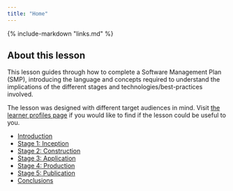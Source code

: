```yaml
---
title: "Home"
---
```


{% include-markdown "links.md" %}

## About this lesson

This lesson guides through how to complete a Software Management Plan (SMP), introducing the language and concepts required to understand the implications of the different stages and technologies/best-practices involved.

The lesson was designed with different target audiences in mind.
Visit [the learner profiles page](profiles/) if you would like to find if the lesson could be useful to you.

- [Introduction](chapters/introduction/)
- [Stage 1: Inception](chapters/stage1_inception/)
- [Stage 2: Construction](chapters/stage2_construction/)
- [Stage 3: Application](chapters/stage3_application/)
- [Stage 4: Production](chapters/stage4_production/)
- [Stage 5: Publication](chapters/stage5_publication/)
- [Conclusions](chapters/conclusions/)
